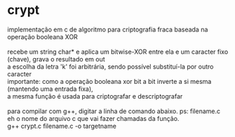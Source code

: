 # crypt
implementação em c de algoritmo para criptografia fraca baseada na operação booleana XOR<br><br>
recebe um string char* e aplica um bitwise-XOR entre ela e um caracter fixo (chave), grava o resultado em out<br>
a escolha da letra 'k' foi arbitrária, sendo possível substituí-la por outro caracter<br>
importante: como a operação booleana xor bit a bit inverte a si mesma (mantendo uma entrada fixa),<br>
a mesma função é usada para criptografar e descriptografar<br><br>
para compilar com g++, digitar a linha de comando abaixo. ps: filename.c eh o nome do arquivo c que vai fazer chamadas da função.<br>
g++ crypt.c filename.c -o targetname
